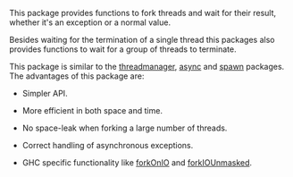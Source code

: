 This package provides functions to fork threads and wait for their
result, whether it's an exception or a normal value.

Besides waiting for the termination of a single thread this packages
also provides functions to wait for a group of threads to terminate.

This package is similar to the [threadmanager], [async] and [spawn]
packages. The advantages of this package are:

* Simpler API.

* More efficient in both space and time.

* No space-leak when forking a large number of threads.

* Correct handling of asynchronous exceptions.

* GHC specific functionality like [forkOnIO] and [forkIOUnmasked].

[threadmanager]:  http://hackage.haskell.org/package/threadmanager
[async]:          http://hackage.haskell.org/package/async
[spawn]:          http://hackage.haskell.org/package/spawn
[forkOnIO]:       http://hackage.haskell.org/packages/archive/base/latest/doc/html/GHC-Conc-Sync.html#v:forkOnIO
[forkIOUnmasked]: http://hackage.haskell.org/packages/archive/base/latest/doc/html/GHC-Conc-Sync.html#v:forkOnIOUnmasked
